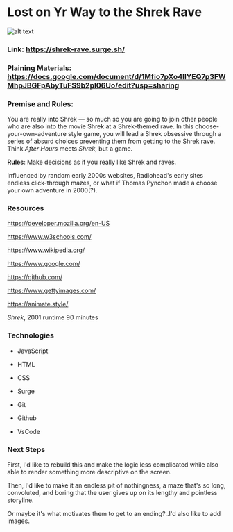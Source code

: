# Lost on Yr Way to the Shrek Rave
![alt text](https://i.imgur.com/j8fgImq.png)
### Link: https://shrek-rave.surge.sh/
### Plaining Materials: https://docs.google.com/document/d/1Mfio7pXo4IlYEQ7p3FWMhpJBGFpAbyTuFS9b2pI06Uo/edit?usp=sharing

### Premise and Rules: 
You are really into Shrek — so much so you are going to join other people who are also into the movie Shrek at a Shrek-themed rave. In this choose-your-own-adventure style game, you will lead a Shrek obsessive through a series of absurd choices preventing them from getting to the Shrek rave. Think *After Hours* meets *Shrek*, but a game.

**Rules**: Make decisions as if you really like Shrek and raves. 

Influenced by random early 2000s websites, Radiohead's early sites endless click-through mazes, or what if  Thomas Pynchon made a choose your own adventure in 2000(?).

### Resources
https://developer.mozilla.org/en-US

https://www.w3schools.com/

https://www.wikipedia.org/

https://www.google.com/

https://github.com/

https://www.gettyimages.com/

https://animate.style/

*Shrek*, 2001 runtime 90 minutes 

### Technologies
- JavaScript

- HTML

- CSS

- Surge

- Git

- Github

- VsCode


### Next Steps
First, I'd like to rebuild this and make the logic less complicated while also able to render something more descriptive on the screen.

 Then, I'd like to make it an endless pit of nothingness, a maze that's so long, convoluted, and boring that the user gives up on its lengthy and pointless storyline.
 
Or maybe it's what motivates them to get to an ending?..I'd also like to add images. 